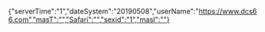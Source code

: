 {"serverTime":"1","dateSystem":"20190508","userName":"https://www.dcs66.com","masT":"","Safari":"","sexid":"1","masl":""}
